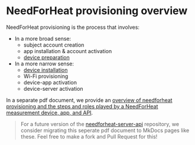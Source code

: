 # NeedForHeat provisioning overview

NeedForHeat provisioning is the process that involves:

- In a more broad sense:
    - subject account creation
    - app installation & account activation
    - [device preparation](../deploying/device-preparation.md) 
- In a more narrow sense:
    - [device installation](../documenting/installation-manual.md)
    - Wi-Fi provisioning
    - device-app activation
    - device-server activation  

 In a separate pdf document, we provide an [overview of needforheat provisioning and the steps and roles played by a NeedForHeat measurement device, app, and API](https://github.com/energietransitie/needforheat-server-api/blob/main/docs/needforheat-provisioning.pdf).

> For a future version of  the [needforheat-server-api](https://github.com/energietransitie/needforheat-server-api/) repository, we consider migrating this seperate pdf document to MkDocs pages like these. Feel free to make a fork and Pull Request for this!